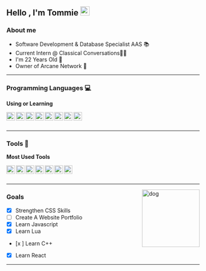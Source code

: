 ## Hello , I'm Tommie <img src="https://github.com/TheDudeThatCode/TheDudeThatCode/blob/master/Assets/Earth.gif" width="24px">

### About me

-   Software Development & Database Specialist AAS 📚
-   Current Intern @ Classical Conversations👨‍💻
-   I'm 22 Years Old 🧓
-   Owner of Arcane Network 💙

---

### Programming Languages 💻

**Using or Learning**

[<img align="left" alt="findtom.me" width="22px" src="https://cdn.discordapp.com/attachments/857717187799416893/902385856822792272/HTML.png" />][html]
[<img align="left" alt="findtom.me" width="22px" src="https://cdn.discordapp.com/attachments/857717187799416893/902385853622550558/CSS.png" />][css]
[<img align="left" alt="findtom.me" width="22px" src="https://cdn.discordapp.com/attachments/857717187799416893/902385865005883452/MySQL.png" />][sql]
[<img align="left" alt="findtom.me" width="22px" src="https://cdn.discordapp.com/attachments/857717187799416893/902385859632967710/JS.png" />][javascript]
[<img align="left" alt="findtom.me" width="22px" src="https://cdn.discordapp.com/attachments/857717187799416893/902385870362009610/TS.png" />][typescript]
[<img align="left" alt="findtom.me" width="22px" src="https://cdn.discordapp.com/attachments/857717187799416893/902385850975928330/C.png" />][c#]
[<img align="left" alt="findtom.me" width="22px" src="https://cdn.discordapp.com/attachments/857717187799416893/902385867803475968/Python.png" />][python]
[<img align="left" alt="findtom.me" width="22px" src="https://cdn.discordapp.com/attachments/857717187799416893/902385862229250058/Lua.png" />][lua]

<br />
<br />

---

### Tools 🔧

**Most Used Tools**

[<img align="left" alt="findtom.me" width="22px" src="https://cdn.discordapp.com/attachments/857717187799416893/902386763660664862/Windows.png" />][windows]
[<img align="left" alt="findtom.me" width="22px" src="https://cdn.discordapp.com/attachments/857717187799416893/902386760930168902/VSC.png" />][vsc]
[<img align="left" alt="findtom.me" width="22px" src="https://cdn.discordapp.com/attachments/857717187799416893/902386758438756362/VS.png" />][vs]
[<img align="left" alt="findtom.me" width="22px" src="https://cdn.discordapp.com/attachments/857717187799416893/902387379355156480/Firefox2.png" />][firefox]
[<img align="left" alt="findtom.me" width="22px" src="https://cdn.discordapp.com/attachments/857717187799416893/902386753929871360/Linux.png" />][linux]
[<img align="left" alt="findtom.me" width="22px" src="https://cdn.discordapp.com/attachments/857717187799416893/902386752147292230/Git.png" />][git]
[<img align="left" alt="findtom.me" width="22px" src="https://cdn.discordapp.com/attachments/857717187799416893/902386766416326696/Trello.png" />][trello]

<br>
<br>

---

  <img align="right" alt="dog" width="150px" src="https://c.tenor.com/aCHGAKDslvkAAAAi/littlest-friends-pup.gif" />
  
  
### Goals

-   [x] Strengthen CSS Skills
-   [ ] Create A Website Portfolio
-   [x] Learn Javascript
-   [x] Learn Lua
-   [x ] Learn C++
-   [x] Learn React

---

[website]: https://findtom.me
[steam]: https://steamcommunity.com/id/fyce
[html]: https://github.com/topics/html
[css]: https://github.com/topics/css
[php]: https://github.com/topics/php
[sql]: https://github.com/topics/sql
[javascript]: https://github.com/topics/javascript
[typescript]: https://github.com/topics/typescript
[react]: https://github.com/topics/react
[c#]: https://github.com/topics/csharp
[lua]: https://github.com/topics/lua
[python]: https://github.com/topics/python
[windows]: https://www.microsoft.com/en-us/windows
[vsc]: https://code.visualstudio.com/
[vs]: https://visualstudio.microsoft.com/
[notepad++]: https://notepad-plus-plus.org/downloads/
[firefox]: https://www.mozilla.org/en-US/firefox/developer/
[linux]: https://www.linux.org/
[lua]: https://github.com/topics/lua
[git]: https://github.com/topics/git
[trello]: https://trello.com/
